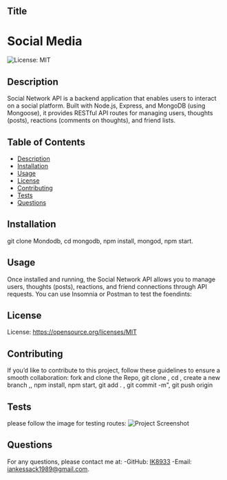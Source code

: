 ## Title
# Social Media
![License: MIT](https://img.shields.io/badge/License-MIT-yellow.svg)

## Description
Social Network API is a backend application that enables users to interact on a social platform. Built with Node.js, Express, and MongoDB (using Mongoose), it provides RESTful API routes for managing users, thoughts (posts), reactions (comments on thoughts), and friend lists.

## Table of Contents
- [Description](#description)
- [Installation](#installation)
- [Usage](#usage)
- [License](#license)
- [Contributing](#contributing)
- [Tests](#tests)
- [Questions](#questions)


## Installation
git clone Mondodb, cd mongodb, npm install, mongod, npm start.


## Usage
Once installed and running, the Social Network API allows you to manage users, thoughts (posts), reactions, and friend connections through API requests. You can use Insomnia or Postman to test the foendints: 

## License
License: https://opensource.org/licenses/MIT

## Contributing
If you’d like to contribute to this project, follow these guidelines to ensure a smooth collaboration: fork and clone the Repo, git clone <with your repo uri>, cd <yuor project folder>, create a new   branch ,, npm install, npm start, git add . , git commit -m", git push origin <your branch>

## Tests
please follow the image for testing routes:
![Project Screenshot](assets/screenshot.png)


## Questions
For any questions, please contact me at:
-GitHub: [IK8933](https://github.com/IK8933)
-Email: [iankessack1989@gmail.com](mailto:iankessack1989@gmail.com).
